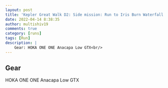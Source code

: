 ```yaml
---
layout: post
title: 'Kepler Great Walk D2: Side mission: Run to Iris Burn Waterfall and back'
date: 2022-04-14 8:38:35
author: multishiv19
comments: true
category: [runs]
tags: [Run]
description: |
    Gear: HOKA ONE ONE Anacapa Low GTX<br/>
---
```


## Gear
HOKA ONE ONE Anacapa Low GTX



<div width='100%' class='strava-embed-placeholder' data-embed-type='activity' data-embed-id='6988113886'></div>
<script src='https://strava-embeds.com/embed.js'></script>
